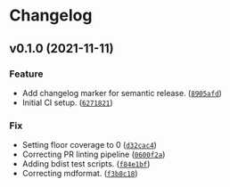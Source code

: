# Changelog

<!--next-version-placeholder-->

## v0.1.0 (2021-11-11)
### Feature
* Add changelog marker for semantic release. ([`8905afd`](https://github.com/IBM/compliance-trestle-fedramp/commit/8905afd00493124ed5f32c79966a87cdf568ae48))
* Initial CI setup. ([`6271821`](https://github.com/IBM/compliance-trestle-fedramp/commit/62718215d45a5f07e1a07395077c27a486e924e3))

### Fix
* Setting floor coverage to 0 ([`d32cac4`](https://github.com/IBM/compliance-trestle-fedramp/commit/d32cac48f7dc47fe98ffb303ba56bdf4fb00c34a))
* Correcting PR  linting pipeline ([`0600f2a`](https://github.com/IBM/compliance-trestle-fedramp/commit/0600f2ac046eba518f9c0a0c9c67eeb2a6f9ab2a))
* Adding bdist test scripts. ([`f84e1bf`](https://github.com/IBM/compliance-trestle-fedramp/commit/f84e1bf42c1051a10f403b675ccd001b74723b2e))
* Correcting mdformat. ([`f3b8c18`](https://github.com/IBM/compliance-trestle-fedramp/commit/f3b8c18619201889137683113f0b6ff4055b09d5))